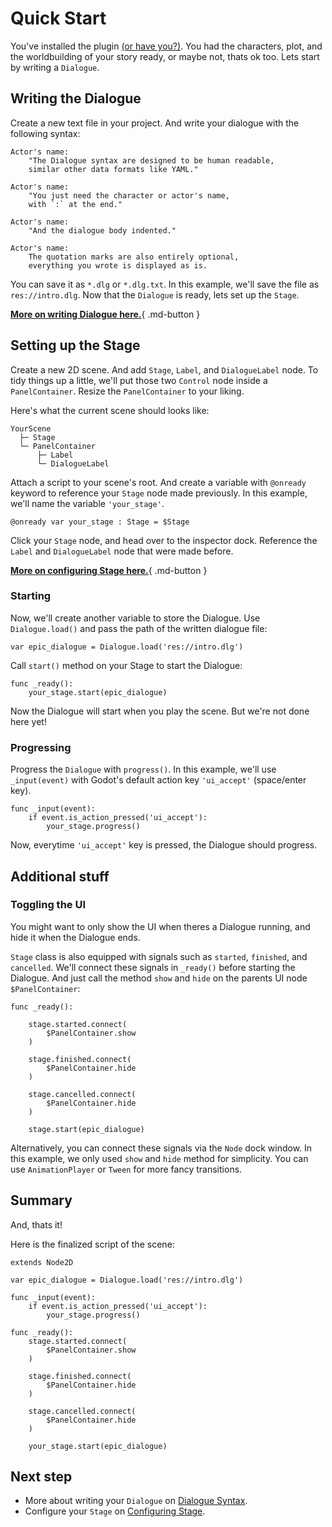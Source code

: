 # Quick Start

You've installed the plugin [(or have you?)](installation.md "Installing the plugin."). You had the characters, plot, and the worldbuilding of your story ready, or maybe not, thats ok too.
Lets start by writing a `Dialogue`.

## Writing the Dialogue

Create a new text file in your project. And write your dialogue with the following syntax:

```
Actor's name:
    "The Dialogue syntax are designed to be human readable,
    similar other data formats like YAML."

Actor's name:
    "You just need the character or actor's name,
    with `:` at the end."

Actor's name:
    "And the dialogue body indented."

Actor's name:
    The quotation marks are also entirely optional,
    everything you wrote is displayed as is.

```

You can save it as `*.dlg` or `*.dlg.txt`. In this example, we'll save the file as `res://intro.dlg`. Now that the `Dialogue` is ready, lets set up the `Stage`.

[**More on writing Dialogue here.**](class/dialogue/syntax.md){ .md-button }

## Setting up the Stage

Create a new 2D scene. And add `Stage`, `Label`, and `DialogueLabel` node. To tidy things up a little, we'll put those two `Control` node inside a `PanelContainer`. Resize the `PanelContainer` to your liking.

Here's what the current scene should looks like:

```
YourScene
  ├─ Stage
  └─ PanelContainer
      ├─ Label
      └─ DialogueLabel
```

Attach a script to your scene's root. And create a variable with `@onready` keyword to reference your `Stage` node made previously. In this example, we'll name the variable `'your_stage'`.

```gdscript
@onready var your_stage : Stage = $Stage
```

Click your `Stage` node, and head over to the inspector dock. Reference the `Label` and `DialogueLabel` node that were made before.

[**More on configuring Stage here.**](class/stage/configuration.md){ .md-button }

### Starting

Now, we'll create another variable to store the Dialogue. Use `Dialogue.load()` and pass the path of the written dialogue file:
```gdscript
var epic_dialogue = Dialogue.load('res://intro.dlg')
```

Call `start()` method on your Stage to start the Dialogue:
```gdscript
func _ready():
    your_stage.start(epic_dialogue)
```

Now the Dialogue will start when you play the scene. But we're not done here yet!

### Progressing

Progress the `Dialogue` with `progress()`. In this example, we'll use `_input(event)` with Godot's default action key `'ui_accept'` (space/enter key).

```gdscript
func _input(event):
    if event.is_action_pressed('ui_accept'):
        your_stage.progress()
```

Now, everytime `'ui_accept'` key is pressed, the Dialogue should progress.

## Additional stuff

### Toggling the UI

You might want to only show the UI when theres a Dialogue running, and hide it when the Dialogue ends.

`Stage` class is also equipped with signals such as `started`, `finished`, and `cancelled`. We'll connect these signals in `_ready()` before starting the Dialogue. And just call the method `show` and `hide` on the parents UI node `$PanelContainer`:

```gdscript
func _ready():

    stage.started.connect(
        $PanelContainer.show
    )

    stage.finished.connect(
        $PanelContainer.hide
    )

    stage.cancelled.connect(
        $PanelContainer.hide
    )

    stage.start(epic_dialogue)
```

Alternatively, you can connect these signals via the `Node` dock window. In this example, we only used `show` and `hide` method for simplicity. You can use `AnimationPlayer` or `Tween` for more fancy transitions.

## Summary

And, thats it!

Here is the finalized script of the scene:
```gdscript
extends Node2D

var epic_dialogue = Dialogue.load('res://intro.dlg')

func _input(event):
    if event.is_action_pressed('ui_accept'):
        your_stage.progress()

func _ready():
    stage.started.connect(
        $PanelContainer.show
    )

    stage.finished.connect(
        $PanelContainer.hide
    )

    stage.cancelled.connect(
        $PanelContainer.hide
    )

    your_stage.start(epic_dialogue)

```

## Next step

* More about writing your `Dialogue` on [Dialogue Syntax](class/dialogue/syntax.md).
* Configure your `Stage` on [Configuring Stage](class/stage/configuration.md).